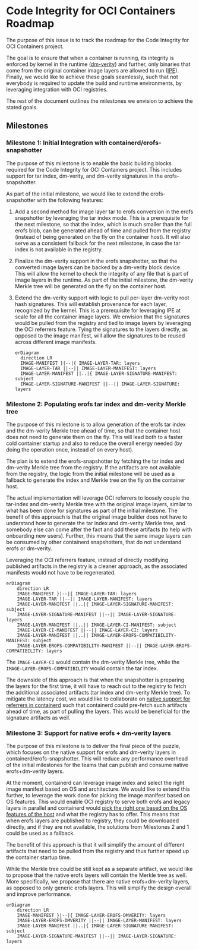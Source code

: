 # Code Integrity for OCI Containers Roadmap

The purpose of this issue is to track the roadmap for the Code Integrity for OCI
Containers project.

The goal is to ensure that when a container is running, its integrity is
enforced by kernel in the runtime
([dm-verity](https://www.kernel.org/doc/html/latest/admin-guide/device-mapper/verity.html))
and further, only binaries that come from the original container image layers
are allowed to run
([IPE](https://docs.kernel.org/next/admin-guide/LSM/ipe.html)). Finally, we
would like to achieve these goals seamlessly, such that not everybody is
required to update the build and runtime environments, by leveraging integration
with OCI registries.

The rest of the document outlines the milestones we envision to achieve the
stated goals.

## Milestones

### Milestone 1: Initial Integration with containerd/erofs-snapshotter

The purpose of this milestone is to enable the basic building blocks required
for the Code Integrity for OCI Containers project. This includes support for tar
index, dm-verity, and dm-verity signatures in the erofs-snapshotter.

As part of the initial milestone, we would like to extend the
erofs-snapshotter with the following features:

1. Add a second method for image layer tar to erofs conversion in the erofs
   snapshotter by leveraging the tar index mode. This is a prerequisite for the
   next milestone, so that the index, which is much smaller than the full erofs
   blob, can be generated ahead of time and pulled from the registry (instead of
   being generated on the fly on the container host). It will also serve as a
   consistent fallback for the next milestone, in case the tar index is not
   available in the registry.

2. Finalize the dm-verity support in the erofs
   snapshotter, so that the converted image layers can be backed by a dm-verity
   block device. This will allow the kernel to check the integrity of any file that
   is part of image layers in the runtime. As part of the initial milestone, the
   dm-verity Merkle tree will be generated on the fly on the container host.

3. Extend the dm-verity support with logic to pull per-layer dm-verity root hash
   signatures. This will establish provenance for each layer, recognized by the
   kernel. This is a prerequisite for leveraging IPE at scale for all the
   container image layers. We envision that the
   signatures would be pulled from the registry and tied to image layers by
   leveraging the OCI referrers feature. Tying the signatures to the layers
   directly, as opposed to the image manifest, will allow the signatures to be
   reused across different image manifests.

   ```mermaid
   erDiagram
     direction LR
     IMAGE-MANIFEST }|--|{ IMAGE-LAYER-TAR: layers
     IMAGE-LAYER-TAR ||--|| IMAGE-LAYER-MANIFEST: layers
     IMAGE-LAYER-MANIFEST ||..|{ IMAGE-LAYER-SIGNATURE-MANIFEST: subject
     IMAGE-LAYER-SIGNATURE-MANIFEST ||--|| IMAGE-LAYER-SIGNATURE: layers
   ```

### Milestone 2: Populating erofs tar index and dm-verity Merkle tree

The purpose of this milestone is to allow generation of the erofs tar index and
the dm-verity Merkle tree ahead of time, so that the container host does not
need to generate them on the fly. This will lead both to a faster cold container
startup and also to reduce the overall energy needed (by doing the
operation once, instead of on every host).

The plan is to extend the erofs-snapshotter by fetching the tar index and
dm-verity Merkle tree from the registry. If the artifacts are not available from
the registry, the logic from the initial milestone will be used as a fallback to
generate the index and Merkle tree on the fly on the container host.

The actual implementation will leverage OCI referrers to loosely couple the
tar-index and dm-verity Merkle tree with the original image layers, similar to
what has been done for signatures as part of the initial milestone. The
benefit of this approach is that the original image builder does not have to
understand how to generate the tar index and dm-verity Merkle tree, and somebody
else can come after the fact and add these artifacts (to help with onboarding
new users). Further, this means that the
same image layers can be consumed by other containerd snapshotters, that do not
understand erofs or dm-verity.

Leveraging the OCI referrers feature, instead of directly modifying published
artifacts in the registry is a cleaner approach, as the associated manifests
would not have to be regenerated.

```mermaid
erDiagram
    direction LR
    IMAGE-MANIFEST }|--|{ IMAGE-LAYER-TAR: layers
    IMAGE-LAYER-TAR ||--|| IMAGE-LAYER-MANIFEST: layers
    IMAGE-LAYER-MANIFEST ||..|{ IMAGE-LAYER-SIGNATURE-MANIFEST: subject
    IMAGE-LAYER-SIGNATURE-MANIFEST ||--|| IMAGE-LAYER-SIGNATURE: layers
    IMAGE-LAYER-MANIFEST ||..|| IMAGE-LAYER-CI-MANIFEST: subject
    IMAGE-LAYER-CI-MANIFEST ||--|| IMAGE-LAYER-CI: layers
    IMAGE-LAYER-MANIFEST ||..|| IMAGE-LAYER-EROFS-COMPATIBILITY-MANIFEST: subject
    IMAGE-LAYER-EROFS-COMPATIBILITY-MANIFEST ||--|| IMAGE-LAYER-EROFS-COMPATIBILITY: layers
```

The `IMAGE-LAYER-CI` would contain the dm-verity Merkle tree, while the `IMAGE-LAYER-EROFS-COMPATIBILITY` would contain the tar index.

The downside of this approach is that when the snapshotter is preparing the
layers for the first time, it will have to reach out to the registry to fetch
the additional associated artifacts (tar index and dm-verity Merkle tree). To
mitigate the latency cost, we would like to collaborate on [native support for
referrers in containerd](https://github.com/containerd/containerd/issues/7654)
such that containerd could pre-fetch such artifacts ahead of time, as part of
pulling the layers. This would be
beneficial for the signature artifacts as well.

### Milestone 3: Support for native erofs + dm-verity layers

The purpose of this milestone is to deliver the final piece of the puzzle, which
focuses on the native support for erofs and dm-verity layers in
containerd/erofs-snapshotter. This will reduce any performance overhead of the
initial milestones for the teams that can publish and consume native
erofs+dm-verity layers.

At the moment, containerd can leverage image index and select the right image
manifest based on OS and architecture. We would like to extend this further, to
leverage the work done for picking the image manifest based on OS features. This
would enable OCI registry to serve both erofs and legacy layers in parallel and
containerd would [pick the right one based on the OS features of the
host](https://github.com/containerd/platforms/pull/20) and what the registry has
to offer. This means that when erofs layers are published to registry, they
could be downloaded directly, and if they are not available, the solutions from
Milestones 2 and 1 could be used as a fallback.

The benefit of this approach is that it will simplify the amount of different
artifacts that need to be pulled from the registry and thus further speed up the
container startup time.

While the Merkle tree could be still kept as a separate artifact, we would like
to propose that the native erofs layers will contain the Merkle tree as well. More
specifically, we propose that there are native erofs+dm-verity layers, as
opposed to only generic erofs layers. This will simplify the design overall and
improve performance.

```mermaid
erDiagram
    direction LR
    IMAGE-MANIFEST }|--|{ IMAGE-LAYER-EROFS-DMVERITY: layers
    IMAGE-LAYER-EROFS-DMVERITY ||--|| IMAGE-LAYER-MANIFEST: layers
    IMAGE-LAYER-MANIFEST ||..|{ IMAGE-LAYER-SIGNATURE-MANIFEST: subject
    IMAGE-LAYER-SIGNATURE-MANIFEST ||--|| IMAGE-LAYER-SIGNATURE: layers
```

